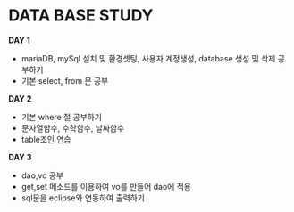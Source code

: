DATA BASE STUDY
===============

**DAY 1**
- mariaDB, mySql 설치 및 환경셋팅, 사용자 계정생성, database 생성 및 삭제 공부하기
- 기본 select, from 문 공부

**DAY 2**
- 기본 where 절 공부하기
- 문자열함수, 수학함수, 날짜함수
- table조인 연습

**DAY 3**
- dao,vo 공부
- get,set 메소드를 이용하여 vo를 만들어 dao에 적용
- sql문을 eclipse와 연동하여 출력하기
